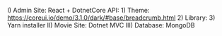 
I)		Admin Site: React + DotnetCore API:	
			1) Theme: https://coreui.io/demo/3.1.0/dark/#base/breadcrumb.html
			2) Library:
			3) Yarn installer
II)		Movie Site: Dotnet MVC
III)	Database: MongoDB
